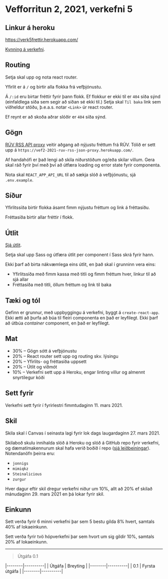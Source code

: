 # Vefforritun 2, 2021, verkefni 5

## Linkur á heroku
https://verk5frettir.herokuapp.com/

[Kynning á verkefni](https://youtu.be/EyRD1dVVDiU).

## Routing

Setja skal upp og nota react router.

Yfirlit er á `/` og birtir alla flokka frá vefþjónustu.

Á `/:id` eru birtar fréttir fyrir þann flokk. Ef flokkur er ekki til er `404` síða sýnd (einfaldlega síða sem segir að síðan sé ekki til.) Setja skal `Til baka` link sem viðheldur stöðu, þ.e.a.s. notar `<Link>` úr react router.

Ef reynt er að skoða aðrar slóðir er `404` síða sýnd.

## Gögn

[RÚV RSS API proxy](https://github.com/vefforritun/vef2-2021-ruv-rss-json-proxy) veitir aðgang að nýjustu fréttum frá RÚV. Tólið er sett upp á `https://vef2-2021-ruv-rss-json-proxy.herokuapp.com/`.

Af handahófi er það lengi að skila niðurstöðum og/eða skilar villum. Gera skal ráð fyrir því með því að útfæra loading og error state fyrir componenta.

Nota skal `REACT_APP_API_URL` til að sækja slóð á vefþjónustu, sjá `.env.example`.

## Síður

Yfirlitssíða birtir flokka ásamt fimm nýjustu fréttum og link á fréttasíðu.

Fréttasíða birtir allar fréttir í flokk.

## Útlit

[Sjá útlit](./utlit).

Setja skal upp Sass og útfæra útlit per component í Sass skrá fyrir hann.

Ekki þarf að birta nákvæmlega eins útlit, en það skal í grunninn vera eins:

* Yfirlitssíða með fimm kassa með titli og fimm fréttum hver, linkur til að sjá allar
* Fréttasíða með titli, öllum fréttum og link til baka

## Tæki og tól

Gefinn er grunnur, með uppbyggingu á verkefni, byggt á `create-react-app`. Ekki ætti að þurfa að búa til fleiri componenta en það er leyfilegt. Ekki þarf að útbúa _container_ component, en það er leyfilegt.

## Mat

* 30% – Gögn sótt á vefþjónustu
* 20% – React router sett upp og routing skv. lýsingu
* 20% – Yfirlits- og fréttasíða uppsett
* 20% – Útlit og viðmót
* 10% – Verkefni sett upp á Heroku, engar linting villur og almennt snyrtilegur kóði

## Sett fyrir

Verkefni sett fyrir í fyrirlestri fimmtudaginn 11. mars 2021.

## Skil

Skila skal í Canvas í seinasta lagi fyrir lok dags laugardaginn 27. mars 2021.

Skilaboð skulu innihalda slóð á Heroku og slóð á GitHub repo fyrir verkefni, og dæmatímakennurum skal hafa verið boðið í repo ([sjá leiðbeiningar](https://docs.github.com/en/free-pro-team@latest/github/setting-up-and-managing-your-github-user-account/inviting-collaborators-to-a-personal-repository)). Notendanöfn þeirra eru:

* `jonnigs`
* `mimiqkz`
* `Steinalicious`
* `zurgur`

Hver dagur eftir skil dregur verkefni niður um 10%, allt að 20% ef skilað mánudaginn 29. mars 2021 en þá lokar fyrir skil.

## Einkunn

Sett verða fyrir 6 minni verkefni þar sem 5 bestu gilda 8% hvert, samtals 40% af lokaeinkunn.

Sett verða fyrir tvö hópverkefni þar sem hvort um sig gildir 10%, samtals 20% af lokaeinkunn.

---

> Útgáfa 0.1

|--------|----------|
| Útgáfa | Breyting |
|--------|----------|
| 0.1    | Fyrsta útgáfa |
|--------|----------|
